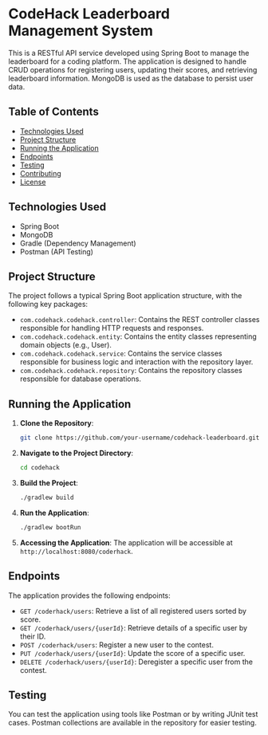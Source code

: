 # CodeHack Leaderboard Management System

This is a RESTful API service developed using Spring Boot to manage the leaderboard for a coding platform. The application is designed to handle CRUD operations for registering users, updating their scores, and retrieving leaderboard information. MongoDB is used as the database to persist user data.

## Table of Contents

- [Technologies Used](#technologies-used)
- [Project Structure](#project-structure)
- [Running the Application](#running-the-application)
- [Endpoints](#endpoints)
- [Testing](#testing)
- [Contributing](#contributing)
- [License](#license)

## Technologies Used

- Spring Boot
- MongoDB
- Gradle (Dependency Management)
- Postman (API Testing)

## Project Structure

The project follows a typical Spring Boot application structure, with the following key packages:

- `com.codehack.codehack.controller`: Contains the REST controller classes responsible for handling HTTP requests and responses.
- `com.codehack.codehack.entity`: Contains the entity classes representing domain objects (e.g., User).
- `com.codehack.codehack.service`: Contains the service classes responsible for business logic and interaction with the repository layer.
- `com.codehack.codehack.repository`: Contains the repository classes responsible for database operations.

## Running the Application

1. **Clone the Repository**:
   ```bash
   git clone https://github.com/your-username/codehack-leaderboard.git
   ```

2. **Navigate to the Project Directory**:
   ```bash
   cd codehack
   ```

3. **Build the Project**:
   ```bash
   ./gradlew build
   ```

4. **Run the Application**:
   ```bash
   ./gradlew bootRun
   ```

5. **Accessing the Application**:
   The application will be accessible at `http://localhost:8080/coderhack`.

## Endpoints

The application provides the following endpoints:

- `GET /coderhack/users`: Retrieve a list of all registered users sorted by score.
- `GET /coderhack/users/{userId}`: Retrieve details of a specific user by their ID.
- `POST /coderhack/users`: Register a new user to the contest.
- `PUT /coderhack/users/{userId}`: Update the score of a specific user.
- `DELETE /coderhack/users/{userId}`: Deregister a specific user from the contest.

## Testing

You can test the application using tools like Postman or by writing JUnit test cases. Postman collections are available in the repository for easier testing.
